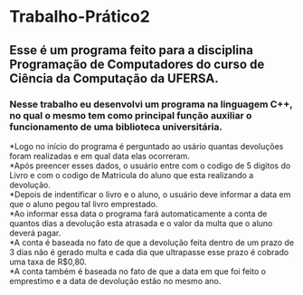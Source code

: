 # Trabalho-Prático2
## Esse é um programa feito para a disciplina Programação de Computadores do curso de Ciência da Computação da UFERSA.

### Nesse trabalho eu desenvolvi um programa na linguagem C++, no qual o mesmo tem como principal função auxiliar o funcionamento de uma biblioteca universitária.

*Logo no início do programa é perguntado ao usário quantas devoluções foram realizadas e em qual data elas ocorreram. <br/>
*Após preencer esses dados, o usuário entre com o codigo de 5 digitos do Livro e com o codigo de Matricula do aluno que esta realizando a devolução.<br/>
*Depois de indentificar o livro e o aluno, o usuário deve informar a data em que o aluno pegou tal livro emprestado.<br/>
*Ao informar essa data o programa fará automaticamente a conta de quantos dias a devolução esta atrasada e o valor da multa que o aluno deverá pagar.<br/>
*A conta é baseada no fato de que a devolução feita dentro de um prazo de 3 dias não é gerado multa e cada dia que ultrapasse esse prazo é cobrado uma taxa de R$0,80.<br/>
*A conta também é baseada no fato de que a data em que foi feito o emprestimo e a data de devolução estão no mesmo ano.
